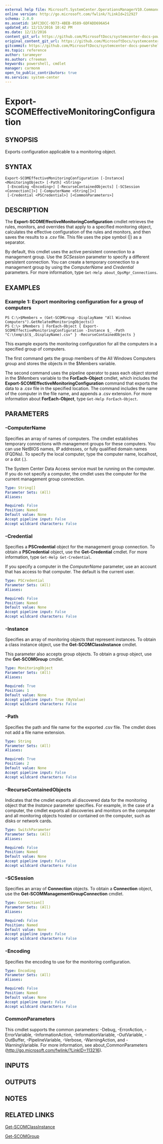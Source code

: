 ```yaml
---
external help file: Microsoft.SystemCenter.OperationsManagerV10.Commands.dll-Help.xml
online version: http://go.microsoft.com/fwlink/?LinkId=212927
schema: 2.0.0
ms.assetid: 1AFC3DCC-9D73-4BEB-8589-6DFADD696A54
updated_at: 12/13/2016 10:42 PM
ms.date: 12/13/2016
content_git_url: https://github.com/MicrosoftDocs/systemcenter-docs-powershell/blob/master/systemcenter-cmdlets/OperationsManager/v1/Export-SCOMEffectiveMonitoringConfiguration.md
original_content_git_url: https://github.com/MicrosoftDocs/systemcenter-docs-powershell/blob/master/systemcenter-cmdlets/OperationsManager/v1/Export-SCOMEffectiveMonitoringConfiguration.md
gitcommit: https://github.com/MicrosoftDocs/systemcenter-docs-powershell/blob/ea9507ac2178040476af5407227db8cb97701ea9/systemcenter-cmdlets/OperationsManager/v1/Export-SCOMEffectiveMonitoringConfiguration.md
ms.topic: reference
author: tarameyer
ms.author: cfreeman
keywords: powershell, cmdlet
manager: carmonm
open_to_public_contributors: true
ms.service: system-center
---
```


# Export-SCOMEffectiveMonitoringConfiguration

## SYNOPSIS
Exports configuration applicable to a monitoring object.

## SYNTAX

```
Export-SCOMEffectiveMonitoringConfiguration [-Instance] <MonitoringObject> [-Path] <String>
 [-Encoding <Encoding>] [-RecurseContainedObjects] [-SCSession <Connection[]>] [-ComputerName <String[]>]
 [-Credential <PSCredential>] [<CommonParameters>]
```

## DESCRIPTION
The **Export-SCOMEffectiveMonitoringConfiguration** cmdlet retrieves the rules, monitors, and overrides that apply to a specified monitoring object, calculates the effective configuration of the rules and monitors, and then saves the results to a .csv file.
This file uses the pipe symbol (|) as a separator.

By default, this cmdlet uses the active persistent connection to a management group.
Use the *SCSession* parameter to specify a different persistent connection.
You can create a temporary connection to a management group by using the *ComputerName* and *Credential* parameters.
For more information, type `Get-Help about_OpsMgr_Connections`.

## EXAMPLES

### Example 1: Export monitoring configuration for a group of computers
```
PS C:\>$Members = (Get-SCOMGroup -DisplayName "All Windows Computers").GetRelatedMonitoringObjects()
PS C:\> $Members | ForEach-Object { Export-SCOMEffectiveMonitoringConfiguration -Instance $_ -Path "C:\temp\$($_.DisplayName).csv" } -RecurseContainedObjects }
```

This example exports the monitoring configuration for all the computers in a specified group of computers.

The first command gets the group members of the All Windows Computers group and stores the objects in the $Members variable.

The second command uses the pipeline operator to pass each object stored in the $Members variable to the **ForEach-Object** cmdlet, which includes the **Export-SCOMEffectiveMonitoringConfiguration** command that exports the data to a .csv file in the specified location.
The command includes the name of the computer in the file name, and appends a .csv extension.
For more information about **ForEach-Object**, type `Get-Help ForEach-Object`.

## PARAMETERS

### -ComputerName
Specifies an array of names of computers.
The cmdlet establishes temporary connections with management groups for these computers.
You can use NetBIOS names, IP addresses, or fully qualified domain names (FQDNs).
To specify the local computer, type the computer name, localhost, or a dot (.).

The System Center Data Access service must be running on the computer.
If you do not specify a computer, the cmdlet uses the computer for the current management group connection.

```yaml
Type: String[]
Parameter Sets: (All)
Aliases: 

Required: False
Position: Named
Default value: None
Accept pipeline input: False
Accept wildcard characters: False
```

### -Credential
Specifies a **PSCredential** object for the management group connection.
To obtain a **PSCredential** object, use the **Get-Credential** cmdlet.
For more information, type `Get-Help Get-Credential`.

If you specify a computer in the *ComputerName* parameter, use an account that has access to that computer.
The default is the current user.

```yaml
Type: PSCredential
Parameter Sets: (All)
Aliases: 

Required: False
Position: Named
Default value: None
Accept pipeline input: False
Accept wildcard characters: False
```

### -Instance
Specifies an array of monitoring objects that represent instances.
To obtain a class instance object, use the **Get-SCOMClassInstance** cmdlet.

This parameter also accepts group objects.
To obtain a group object, use the **Get-SCOMGroup** cmdlet.

```yaml
Type: MonitoringObject
Parameter Sets: (All)
Aliases: 

Required: True
Position: 1
Default value: None
Accept pipeline input: True (ByValue)
Accept wildcard characters: False
```

### -Path
Specifies the path and file name for the exported .csv file.
The cmdlet does not add a file name extension.

```yaml
Type: String
Parameter Sets: (All)
Aliases: 

Required: True
Position: 2
Default value: None
Accept pipeline input: False
Accept wildcard characters: False
```

### -RecurseContainedObjects
Indicates that the cmdlet exports all discovered data for the monitoring object that the *Instance* parameter specifies.
For example, in the case of a computer, the cmdlet exports all discoveries and monitors on the computer and all monitoring objects hosted or contained on the computer, such as disks or network cards.

```yaml
Type: SwitchParameter
Parameter Sets: (All)
Aliases: 

Required: False
Position: Named
Default value: None
Accept pipeline input: False
Accept wildcard characters: False
```

### -SCSession
Specifies an array of **Connection** objects.
To obtain a **Connection** object, use the **Get-SCOMManagementGroupConnection** cmdlet.

```yaml
Type: Connection[]
Parameter Sets: (All)
Aliases: 

Required: False
Position: Named
Default value: None
Accept pipeline input: False
Accept wildcard characters: False
```

### -Encoding
Specifies the encoding to use for the monitoring configuration.

```yaml
Type: Encoding
Parameter Sets: (All)
Aliases: 

Required: False
Position: Named
Default value: None
Accept pipeline input: False
Accept wildcard characters: False
```

### CommonParameters
This cmdlet supports the common parameters: -Debug, -ErrorAction, -ErrorVariable, -InformationAction, -InformationVariable, -OutVariable, -OutBuffer, -PipelineVariable, -Verbose, -WarningAction, and -WarningVariable. For more information, see about_CommonParameters (http://go.microsoft.com/fwlink/?LinkID=113216).

## INPUTS

## OUTPUTS

## NOTES

## RELATED LINKS

[Get-SCOMClassInstance](xref:OperationsManager/v1/Get-SCOMClassInstance.md)

[Get-SCOMGroup](xref:OperationsManager/v1/Get-SCOMGroup.md)

